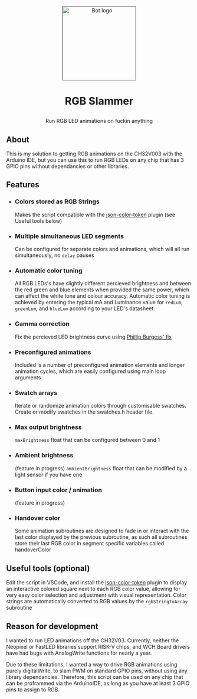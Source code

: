 <p align="center">
  <a href="" rel="noopener">
 <img width=200px height=200px src="https://avatars.githubusercontent.com/u/129355944?v=4" alt="Bot logo"></a>
</p>

# <p align="center">RGB Slammer</p>
<p align="center">Run RGB LED animations on fuckin anything</p>

## About <a name = "about"></a>

This is my solution to getting RGB animations on the CH32V003 with the Arduino IDE, but you can use this to run RGB LEDs on any chip that has 3 GPIO pins without dependancies or other libraries.

 ## Features <a name = "features"></a>
- ### Colors stored as RGB Strings
    Makes the script compatible with the <a href="https://marketplace.visualstudio.com/items?itemName=yechunan.json-color-token">json-color-token</a> plugin (see Useful tools below)
- ### Multiple simultaneous LED segments
    Can be configured for separate colors and animations, which will all run simultaneously, no `delay` pauses
- ### Automatic color tuning
    All RGB LEDs's have slightly different percieved brightness and between the red green and blue elements when provided the same power, which can affect the white tone and colour accuracy. Automatic color tuning is achieved by entering the typical mA and Luminance value for `redLum`, `greenLum`, and `blueLum` according to your LED's datasheet.
- ### Gamma correction
    Fix the percieved LED brightness curve using <a href="https://learn.adafruit.com/led-tricks-gamma-correction/">Phillip Burgess' fix</a>
- ### Preconfigured animations
    Included is a number of preconfigured animation elements and longer animation cycles, which are easily configured using main loop arguments
- ### Swatch arrays
    Iterate or randomize animation colors through customisable swatches. Create or modify swatches in the swatches.h header file.
- ### Max output brightness
    `maxBrightness` float that can be configured between 0 and 1
- ### Ambient brightness
    (feature in progress)
    `ambientBrightness` float that can be modified by a light sensor if you have one
- ### Button input color / animation
    (feature in progress)
- ### Handover color
    Some animation subroutines are designed to fade in or interact with the last color displayed by the previous subroutine, as such all subroutines store their last RGB color in segment specific variables called handoverColor

## Useful tools (optional)
Edit the script in VSCode, and install the <a href="https://marketplace.visualstudio.com/items?itemName=yechunan.json-color-token">json-color-token</a> plugin to display an interactive colored square next to each RGB color value, allowing for very easy color selection and adjustment with visual representation.
Color strings are automatically converted to RGB values by the `rgbStringToArray` subroutine

## Reason for development
I wanted to run LED animations off the CH32V03.
Currently, neither the Neopixel or FastLED libraries support RISK-V chips, and WCH Board drivers have had bugs with AnalogWrite functions for nearly a year.

Due to these limitations, I wanted a way to drive RGB animations using purely digitalWrite, to slam PWM on standard GPIO pins, without using any library dependancies. Therefore, this script can be used on any chip that can be proframmed via the ArduinoIDE, as long as you have at least 3 GPIO pins to assign to RGB.
